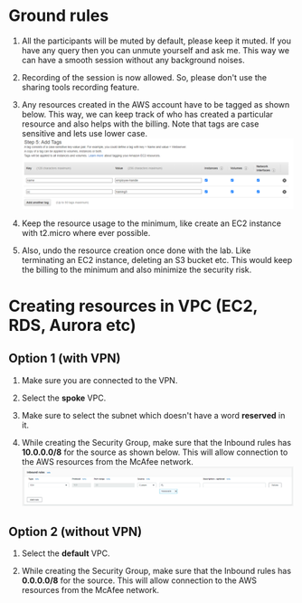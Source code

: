 
# Ground rules

1. All the participants will be muted by default, please keep it muted. If you have any query then you can unmute yourself and ask me. This way we can have a smooth session without any background noises.

1. Recording of the session is now allowed. So, please don't use the sharing tools recording feature.

1. Any resources created in the AWS account have to be tagged as shown below. This way, we can keep track of who has created a particular resource and also helps with the billing. Note that tags are case sensitive and lets use lower case.\
![](images/2021-04-03-13-40-51.png)

1. Keep the resource usage to the minimum, like create an EC2 instance with t2.micro where ever possible.

1. Also, undo the resource creation once done with the lab. Like terminating an EC2 instance, deleting an S3 bucket etc. This would keep the billing to the minimum and also minimize the security risk.

# Creating resources in VPC (EC2, RDS, Aurora etc)

## Option 1 (with VPN)

1. Make sure you are connected to the VPN.

1. Select the **spoke** VPC.

1. Make sure to select the subnet which doesn't have a word **reserved** in it.

1. While creating the Security Group, make sure that the Inbound rules has **10.0.0.0/8** for the source as shown below. This will allow connection to the AWS resources from the McAfee network.\
![](images/2021-04-03-16-12-21.png)

## Option 2 (without VPN)

1. Select the **default** VPC.

1. While creating the Security Group, make sure that the Inbound rules has **0.0.0.0/8** for the source. This will allow connection to the AWS resources from the McAfee network.
